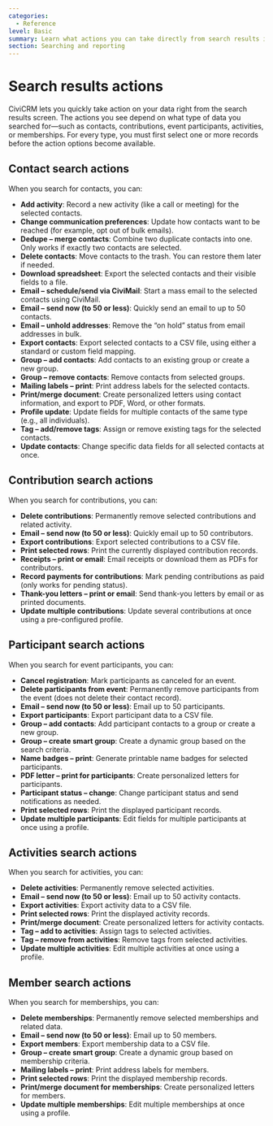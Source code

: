 ```yaml
---
categories:
  - Reference
level: Basic
summary: Learn what actions you can take directly from search results in CiviCRM, and what each option does for contacts, contributions, participants, activities, and memberships.
section: Searching and reporting
---
```


# Search results actions

CiviCRM lets you quickly take action on your data right from the search results screen. The actions you see depend on what type of data you searched for—such as contacts, contributions, event participants, activities, or memberships. For every type, you must first select one or more records before the action options become available.

## Contact search actions

When you search for contacts, you can:

- **Add activity**: Record a new activity (like a call or meeting) for the selected contacts.
- **Change communication preferences**: Update how contacts want to be reached (for example, opt out of bulk emails).
- **Dedupe – merge contacts**: Combine two duplicate contacts into one. Only works if exactly two contacts are selected.
- **Delete contacts**: Move contacts to the trash. You can restore them later if needed.
- **Download spreadsheet**: Export the selected contacts and their visible fields to a file.
- **Email – schedule/send via CiviMail**: Start a mass email to the selected contacts using CiviMail.
- **Email – send now (to 50 or less)**: Quickly send an email to up to 50 contacts.
- **Email – unhold addresses**: Remove the “on hold” status from email addresses in bulk.
- **Export contacts**: Export selected contacts to a CSV file, using either a standard or custom field mapping.
- **Group – add contacts**: Add contacts to an existing group or create a new group.
- **Group – remove contacts**: Remove contacts from selected groups.
- **Mailing labels – print**: Print address labels for the selected contacts.
- **Print/merge document**: Create personalized letters using contact information, and export to PDF, Word, or other formats.
- **Profile update**: Update fields for multiple contacts of the same type (e.g., all individuals).
- **Tag – add/remove tags**: Assign or remove existing tags for the selected contacts.
- **Update contacts**: Change specific data fields for all selected contacts at once.

## Contribution search actions

When you search for contributions, you can:

- **Delete contributions**: Permanently remove selected contributions and related activity.
- **Email – send now (to 50 or less)**: Quickly email up to 50 contributors.
- **Export contributions**: Export selected contributions to a CSV file.
- **Print selected rows**: Print the currently displayed contribution records.
- **Receipts – print or email**: Email receipts or download them as PDFs for contributors.
- **Record payments for contributions**: Mark pending contributions as paid (only works for pending status).
- **Thank-you letters – print or email**: Send thank-you letters by email or as printed documents.
- **Update multiple contributions**: Update several contributions at once using a pre-configured profile.

## Participant search actions

When you search for event participants, you can:

- **Cancel registration**: Mark participants as canceled for an event.
- **Delete participants from event**: Permanently remove participants from the event (does not delete their contact record).
- **Email – send now (to 50 or less)**: Email up to 50 participants.
- **Export participants**: Export participant data to a CSV file.
- **Group – add contacts**: Add participant contacts to a group or create a new group.
- **Group – create smart group**: Create a dynamic group based on the search criteria.
- **Name badges – print**: Generate printable name badges for selected participants.
- **PDF letter – print for participants**: Create personalized letters for participants.
- **Participant status – change**: Change participant status and send notifications as needed.
- **Print selected rows**: Print the displayed participant records.
- **Update multiple participants**: Edit fields for multiple participants at once using a profile.

## Activities search actions

When you search for activities, you can:

- **Delete activities**: Permanently remove selected activities.
- **Email – send now (to 50 or less)**: Email up to 50 activity contacts.
- **Export activities**: Export activity data to a CSV file.
- **Print selected rows**: Print the displayed activity records.
- **Print/merge document**: Create personalized letters for activity contacts.
- **Tag – add to activities**: Assign tags to selected activities.
- **Tag – remove from activities**: Remove tags from selected activities.
- **Update multiple activities**: Edit multiple activities at once using a profile.

## Member search actions

When you search for memberships, you can:

- **Delete memberships**: Permanently remove selected memberships and related data.
- **Email – send now (to 50 or less)**: Email up to 50 members.
- **Export members**: Export membership data to a CSV file.
- **Group – create smart group**: Create a dynamic group based on membership criteria.
- **Mailing labels – print**: Print address labels for members.
- **Print selected rows**: Print the displayed membership records.
- **Print/merge document for memberships**: Create personalized letters for members.
- **Update multiple memberships**: Edit multiple memberships at once using a profile.

<!--
Source: https://docs.civicrm.org/user/en/latest/customising
-the-user-interface/search-results-actions/ -->

<!--
This page is a Reference because it systematically lists available actions for each search type, without step
-by-step instructions or background explanation. The content is factual, organized by entity type, and is intended for quick lookup by users who want to know what each action does. Level is Basic because it is aimed at non-experts learning what options are available. If desired, separate How-to Guides could be created for common tasks (e.g., “How to export contacts from search results”). -->
